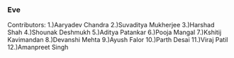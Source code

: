### Eve

Contributors:
1.)Aaryadev Chandra
2.)Suvaditya Mukherjee
3.)Harshad Shah
4.)Shounak Deshmukh
5.)Aditya Patankar
6.)Pooja Mangal
7.)Kshitij Kavimandan
8.)Devanshi Mehta
9.)Ayush Falor
10.)Parth Desai
11.)Viraj Patil
12.)Amanpreet Singh
